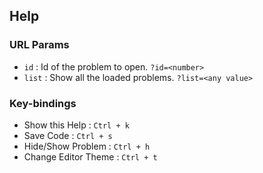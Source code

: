 ## Help

### URL Params

- `id` : Id of the problem to open. `?id=<number>`
- `list` : Show all the loaded problems. `?list=<any value>`

### Key-bindings

- Show this Help : `Ctrl + k`
- Save Code : `Ctrl + s`
- Hide/Show Problem : `Ctrl + h`
- Change Editor Theme : `Ctrl + t`